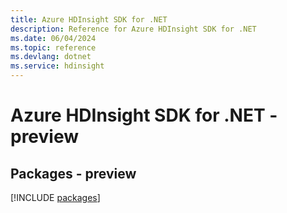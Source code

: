 ```yaml
---
title: Azure HDInsight SDK for .NET
description: Reference for Azure HDInsight SDK for .NET
ms.date: 06/04/2024
ms.topic: reference
ms.devlang: dotnet
ms.service: hdinsight
---
```

# Azure HDInsight SDK for .NET - preview
## Packages - preview
[!INCLUDE [packages](hdinsight-index.md)]